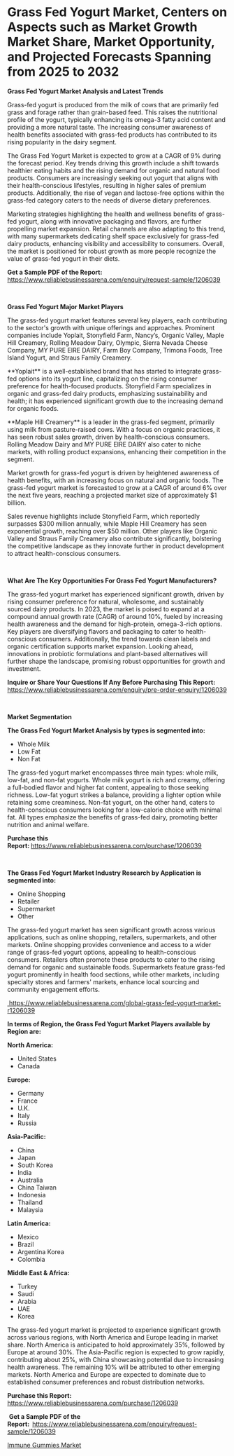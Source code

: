 <p><h1>Grass Fed Yogurt Market, Centers on Aspects such as Market Growth Market Share, Market Opportunity, and Projected Forecasts Spanning from 2025 to 2032</h1></p><p><strong>Grass Fed Yogurt Market Analysis and Latest Trends</strong></p>
<p><p>Grass-fed yogurt is produced from the milk of cows that are primarily fed grass and forage rather than grain-based feed. This raises the nutritional profile of the yogurt, typically enhancing its omega-3 fatty acid content and providing a more natural taste. The increasing consumer awareness of health benefits associated with grass-fed products has contributed to its rising popularity in the dairy segment.</p><p>The Grass Fed Yogurt Market is expected to grow at a CAGR of 9% during the forecast period. Key trends driving this growth include a shift towards healthier eating habits and the rising demand for organic and natural food products. Consumers are increasingly seeking out yogurt that aligns with their health-conscious lifestyles, resulting in higher sales of premium products. Additionally, the rise of vegan and lactose-free options within the grass-fed category caters to the needs of diverse dietary preferences.</p><p>Marketing strategies highlighting the health and wellness benefits of grass-fed yogurt, along with innovative packaging and flavors, are further propelling market expansion. Retail channels are also adapting to this trend, with many supermarkets dedicating shelf space exclusively for grass-fed dairy products, enhancing visibility and accessibility to consumers. Overall, the market is positioned for robust growth as more people recognize the value of grass-fed yogurt in their diets.</p></p>
<p><strong>Get a Sample PDF of the Report:&nbsp;</strong> <a href="https://www.reliablebusinessarena.com/enquiry/request-sample/1206039?utm_campaign=2039&utm_medium=2&utm_source=Github&utm_content=ia&utm_term=14022025&utm_id=grass-fed-yogurt">https://www.reliablebusinessarena.com/enquiry/request-sample/1206039</a></p>
<p>&nbsp;</p>
<p><strong>Grass Fed Yogurt Major Market Players</strong></p>
<p><p>The grass-fed yogurt market features several key players, each contributing to the sector's growth with unique offerings and approaches. Prominent companies include Yoplait, Stonyfield Farm, Nancy’s, Organic Valley, Maple Hill Creamery, Rolling Meadow Dairy, Olympic, Sierra Nevada Cheese Company, MY PURE EIRE DAIRY, Farm Boy Company, Trimona Foods, Tree Island Yogurt, and Straus Family Creamery.</p><p>**Yoplait** is a well-established brand that has started to integrate grass-fed options into its yogurt line, capitalizing on the rising consumer preference for health-focused products. Stonyfield Farm specializes in organic and grass-fed dairy products, emphasizing sustainability and health; it has experienced significant growth due to the increasing demand for organic foods.</p><p>**Maple Hill Creamery** is a leader in the grass-fed segment, primarily using milk from pasture-raised cows. With a focus on organic practices, it has seen robust sales growth, driven by health-conscious consumers. Rolling Meadow Dairy and MY PURE EIRE DAIRY also cater to niche markets, with rolling product expansions, enhancing their competition in the segment.</p><p>Market growth for grass-fed yogurt is driven by heightened awareness of health benefits, with an increasing focus on natural and organic foods. The grass-fed yogurt market is forecasted to grow at a CAGR of around 6% over the next five years, reaching a projected market size of approximately $1 billion.</p><p>Sales revenue highlights include Stonyfield Farm, which reportedly surpasses $300 million annually, while Maple Hill Creamery has seen exponential growth, reaching over $50 million. Other players like Organic Valley and Straus Family Creamery also contribute significantly, bolstering the competitive landscape as they innovate further in product development to attract health-conscious consumers.</p></p>
<p>&nbsp;</p>
<p><strong>What Are The Key Opportunities For Grass Fed Yogurt Manufacturers?</strong></p>
<p><p>The grass-fed yogurt market has experienced significant growth, driven by rising consumer preference for natural, wholesome, and sustainably sourced dairy products. In 2023, the market is poised to expand at a compound annual growth rate (CAGR) of around 10%, fueled by increasing health awareness and the demand for high-protein, omega-3-rich options. Key players are diversifying flavors and packaging to cater to health-conscious consumers. Additionally, the trend towards clean labels and organic certification supports market expansion. Looking ahead, innovations in probiotic formulations and plant-based alternatives will further shape the landscape, promising robust opportunities for growth and investment.</p></p>
<p><strong>Inquire or Share Your Questions If Any Before Purchasing This Report:</strong> <a href="https://www.reliablebusinessarena.com/enquiry/pre-order-enquiry/1206039?utm_campaign=2039&utm_medium=2&utm_source=Github&utm_content=ia&utm_term=14022025&utm_id=grass-fed-yogurt">https://www.reliablebusinessarena.com/enquiry/pre-order-enquiry/1206039</a></p>
<p>&nbsp;</p>
<p><strong>Market Segmentation</strong></p>
<p><strong>The Grass Fed Yogurt Market Analysis by types is segmented into:</strong></p>
<p><ul><li>Whole Milk</li><li>Low Fat</li><li>Non Fat</li></ul></p>
<p><p>The grass-fed yogurt market encompasses three main types: whole milk, low-fat, and non-fat yogurts. Whole milk yogurt is rich and creamy, offering a full-bodied flavor and higher fat content, appealing to those seeking richness. Low-fat yogurt strikes a balance, providing a lighter option while retaining some creaminess. Non-fat yogurt, on the other hand, caters to health-conscious consumers looking for a low-calorie choice with minimal fat. All types emphasize the benefits of grass-fed dairy, promoting better nutrition and animal welfare.</p></p>
<p><strong>Purchase this Report:&nbsp;</strong><a href="https://www.reliablebusinessarena.com/purchase/1206039?utm_campaign=2039&utm_medium=2&utm_source=Github&utm_content=ia&utm_term=14022025&utm_id=grass-fed-yogurt">https://www.reliablebusinessarena.com/purchase/1206039</a></p>
<p>&nbsp;</p>
<p><strong>The Grass Fed Yogurt Market Industry Research by Application is segmented into:</strong></p>
<p><ul><li>Online Shopping</li><li>Retailer</li><li>Supermarket</li><li>Other</li></ul></p>
<p><p>The grass-fed yogurt market has seen significant growth across various applications, such as online shopping, retailers, supermarkets, and other markets. Online shopping provides convenience and access to a wider range of grass-fed yogurt options, appealing to health-conscious consumers. Retailers often promote these products to cater to the rising demand for organic and sustainable foods. Supermarkets feature grass-fed yogurt prominently in health food sections, while other markets, including specialty stores and farmers' markets, enhance local sourcing and community engagement efforts.</p></p>
<p><a href="https://www.reliablebusinessarena.com/global-grass-fed-yogurt-market-r1206039?utm_campaign=2039&utm_medium=2&utm_source=Github&utm_content=ia&utm_term=14022025&utm_id=grass-fed-yogurt">&nbsp;https://www.reliablebusinessarena.com/global-grass-fed-yogurt-market-r1206039</a></p>
<p><strong>In terms of Region, the Grass Fed Yogurt Market Players available by Region are:</strong></p>
<p>
    <p> <strong> North America: </strong>
        <ul>
            <li>United States</li>
            <li>Canada</li>
        </ul>
        </p> 
    <p> <strong> Europe: </strong>
        <ul>
            <li>Germany</li>
            <li>France</li>
            <li>U.K.</li>
            <li>Italy</li>
            <li>Russia</li>
        </ul>
        </p> 
    <p> <strong> Asia-Pacific: </strong>
        <ul>
            <li>China</li>
            <li>Japan</li>
            <li>South Korea</li>
            <li>India</li>
            <li>Australia</li>
            <li>China Taiwan</li>
            <li>Indonesia</li>
            <li>Thailand</li>
            <li>Malaysia</li>
        </ul>
        </p> 
    <p> <strong> Latin America: </strong>
        <ul>
            <li>Mexico</li>
            <li>Brazil</li>
            <li>Argentina Korea</li>
            <li>Colombia</li>
        </ul>
        </p> 
    <p> <strong> Middle East & Africa: </strong>
        <ul>
            <li>Turkey</li>
            <li>Saudi</li>
            <li>Arabia</li>
            <li>UAE</li>
            <li>Korea</li>
        </ul>
    </p>
    </p>
<p><p>The grass-fed yogurt market is projected to experience significant growth across various regions, with North America and Europe leading in market share. North America is anticipated to hold approximately 35%, followed by Europe at around 30%. The Asia-Pacific region is expected to grow rapidly, contributing about 25%, with China showcasing potential due to increasing health awareness. The remaining 10% will be attributed to other emerging markets. North America and Europe are expected to dominate due to established consumer preferences and robust distribution networks.</p></p>
<p><strong>Purchase this Report: </strong><a href="https://www.reliablebusinessarena.com/purchase/1206039?utm_campaign=2039&utm_medium=2&utm_source=Github&utm_content=ia&utm_term=14022025&utm_id=grass-fed-yogurt">https://www.reliablebusinessarena.com/purchase/1206039</a></p>
<p>&nbsp;<strong>Get a Sample PDF of the Report:&nbsp;&nbsp;</strong><a href="https://www.reliablebusinessarena.com/enquiry/request-sample/1206039?utm_campaign=2039&utm_medium=2&utm_source=Github&utm_content=ia&utm_term=14022025&utm_id=grass-fed-yogurt">https://www.reliablebusinessarena.com/enquiry/request-sample/1206039</a></p>
<p><strong></strong></p>
<p><p><a href="https://github.com/SamiaChowdhury801/Market-Research-Report-List-1/blob/main/immune-gummies-market.md?utm_campaign=2039&utm_medium=2&utm_source=Github&utm_content=ia&utm_term=14022025&utm_id=grass-fed-yogurt">Immune Gummies Market</a></p></p>